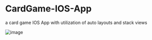 # CardGame-IOS-App
a card game IOS App with utilization of auto layouts and stack views

![image](https://user-images.githubusercontent.com/36015822/114864974-3c24fb80-9e24-11eb-9882-3267a0befcc8.png)
